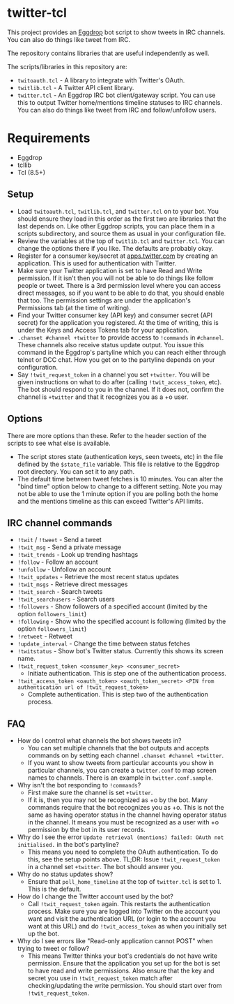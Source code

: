 # twitter-tcl

This project provides an [Eggdrop](http://www.eggheads.org) bot script to
show tweets in IRC channels. You can also do things like tweet from IRC.

The repository contains libraries that are useful independently as well.

The scripts/libraries in this repository are:

  * `twitoauth.tcl` - A library to integrate with Twitter's OAuth.
  * `twitlib.tcl` - A Twitter API client library.
  * `twitter.tcl` - An Eggdrop IRC bot client/gateway script. You can use
    this to output Twitter home/mentions timeline statuses to IRC channels.
    You can also do things like tweet from IRC and follow/unfollow users.


# Requirements

  * Eggdrop
  * tcllib
  * Tcl (8.5+)


## Setup

  - Load `twitoauth.tcl`, `twitlib.tcl`, and `twitter.tcl` on to your bot.
    You should ensure they load in this order as the first two are
    libraries that the last depends on. Like other Eggdrop scripts, you can
    place them in a scripts subdirectory, and source them as usual in your
    configuration file.
  - Review the variables at the top of `twitlib.tcl` and `twitter.tcl`. You
    can change the options there if you like. The defaults are probably
    okay.
  - Register for a consumer key/secret at
    [apps.twitter.com](https://apps.twitter.com) by creating an
    application. This is used for authentication with Twitter.
  - Make sure your Twitter application is set to have Read and Write
    permission. If it isn't then you will not be able to do things like
    follow people or tweet. There is a 3rd permission level where you can
    access direct messages, so if you want to be able to do that, you
    should enable that too. The permission settings are under the
    application's Permissions tab (at the time of writing).
  - Find your Twitter consumer key (API key) and consumer secret (API
    secret) for the application you registered. At the time of writing,
    this is under the Keys and Access Tokens tab for your application.
  - `.chanset #channel +twitter` to provide access to `!commands` in
    `#channel`. These channels also receive status update output. You issue
    this command in the Eggdrop's partyline which you can reach either
    through telnet or DCC chat. How you get on to the partyline depends on
    your configuration.
  - Say `!twit_request_token` in a channel you set `+twitter`. You will be
    given instructions on what to do after (calling `!twit_access_token`,
    etc). The bot should respond to you in the channel. If it does not,
    confirm the channel is `+twitter` and that it recognizes you as a +o
    user.


## Options

There are more options than these. Refer to the header section of the
scripts to see what else is available.

  - The script stores state (authentication keys, seen tweets, etc) in the
    file defined by the `$state_file` variable. This file is relative to
    the Eggdrop root directory. You can set it to any path.
  - The default time between tweet fetches is 10 minutes. You can alter the
    "bind time" option below to change to a different setting. Note you may
    not be able to use the 1 minute option if you are polling both the home
    and the mentions timeline as this can exceed Twitter's API limits.


## IRC channel commands

  - `!twit` / `!tweet` - Send a tweet
  - `!twit_msg` - Send a private message
  - `!twit_trends` - Look up trending hashtags
  - `!follow` - Follow an account
  - `!unfollow` - Unfollow an account
  - `!twit_updates` - Retrieve the most recent status updates
  - `!twit_msgs` - Retrieve direct messages
  - `!twit_search` - Search tweets
  - `!twit_searchusers` - Search users
  - `!followers` - Show followers of a specified account (limited by the
    option `followers_limit`)
  - `!following` - Show who the specified account is following (limited by
    the option `followers_limit`)
  - `!retweet` - Retweet
  - `!update_interval` - Change the time between status fetches
  - `!twitstatus` - Show bot's Twitter status. Currently this shows its
    screen name.
  - `!twit_request_token <consumer_key> <consumer_secret>`
    - Initiate authentication. This is step one of the authentication
      process.
  - `!twit_access_token <oauth_token> <oauth_token_secret> <PIN from authentication url of !twit_request_token>`
    - Complete authentication. This is step two of the authentication
      process.


## FAQ

  - How do I control what channels the bot shows tweets in?
    - You can set multiple channels that the bot outputs and accepts
      commands on by setting each channel `.chanset #channel +twitter`.
    - If you want to show tweets from particular accounts you show in
      particular channels, you can create a `twitter.conf` to map screen
      names to channels. There is an example in `twitter.conf.sample`.
  - Why isn't the bot responding to `!commands`?
    - First make sure the channel is set `+twitter`.
    - If it is, then you may not be recognized as +o by the bot. Many
      commands require that the bot recognizes you as +o. This is not the
      same as having operator status in the channel having operator status
      in the channel. It means you must be recognized as a user with +o
      permission by the bot in its user records.
  - Why do I see the error `Update retrieval (mentions) failed: OAuth not
    initialised.` in the bot's partyline?
    - This means you need to complete the OAuth authentication. To do this, see
      the setup points above. TL;DR: Issue `!twit_request_token` in a channel
      set `+twitter`. The bot should answer you.
  - Why do no status updates show?
    - Ensure that `poll_home_timeline` at the top of `twitter.tcl` is set
      to 1. This is the default.
  - How do I change the Twitter account used by the bot?
    - Call `!twit_request_token` again. This restarts the authentication
      process. Make sure you are logged into Twitter on the account you
      want and visit the authentication URL (or login to the account you
      want at this URL) and do `!twit_access_token` as when you initially
      set up the bot.
  - Why do I see errors like "Read-only application cannot POST" when
    trying to tweet or follow?
    - This means Twitter thinks your bot's credentials do not have write
      permission. Ensure that the application you set up for the bot is set
      to have read and write permissions. Also ensure that the key and
      secret you use in `!twit_request_token` match after checking/updating
      the write permission. You should start over from
      `!twit_request_token`.
